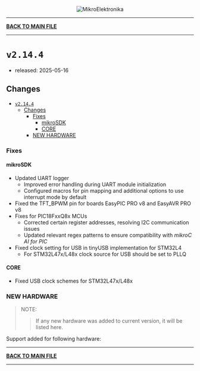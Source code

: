 <p align="center">
  <img src="http://www.mikroe.com/img/designs/beta/logo_small.png?raw=true" alt="MikroElektronika"/>
</p>

---

**[BACK TO MAIN FILE](../../changelog.md)**

---

# `v2.14.4`

+ released: 2025-05-16

## Changes

+ [`v2.14.4`](#v2144)
  + [Changes](#changes)
    + [Fixes](#fixes)
      + [mikroSDK](#mikrosdk)
      + [CORE](#core)
    + [NEW HARDWARE](#new-hardware)

### Fixes

#### mikroSDK

+ Updated UART logger
  + Improved error handling during UART module initialization
  + Configured macros for pin mapping and additional options to use interrupt mode by default
+ Fixed the TFT_BPWM pin for boards EasyPIC PRO v8 and EasyAVR PRO v8
+ Fixes for PIC18FxxQ8x MCUs
  + Corrected certain register addresses, resolving I2C communication issues
  + Updated relevant regex patterns to ensure compatibility with *mikroC AI for PIC*
+ Fixed clock setting for USB in tinyUSB implementation for STM32L4
    + For STM32L47x/L48x clock source for USB should be set to PLLQ

#### CORE

+ Fixed USB clock schemes for STM32L47x/L48x

### NEW HARDWARE

> NOTE:
>> If any new hardware was added to current version, it will be listed here.

Support added for following hardware:

---

**[BACK TO MAIN FILE](../../changelog.md)**

---
